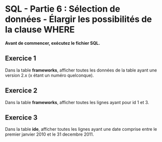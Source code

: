 # SQL - Partie 6 : Sélection de données - Élargir les possibilités de la clause WHERE

**Avant de commencer, exécutez le fichier SQL.**

## Exercice 1
Dans la table **frameworks**, afficher toutes les données de la table ayant une version 2.x (x étant un numéro quelconque).

## Exercice 2
Dans la table **frameworks**, afficher toutes les lignes ayant pour id 1 et 3.

## Exercice 3
Dans la table **ide**, afficher toutes les lignes ayant une date comprise entre le premier janvier 2010 et le 31 decembre 2011.
